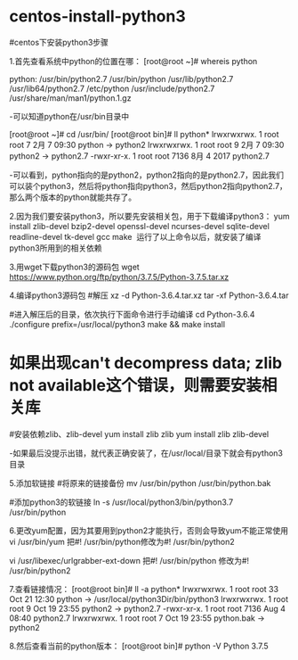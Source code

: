 # centos-install-python3
#centos下安装python3步骤

1.首先查看系统中python的位置在哪：
[root@root ~]# whereis python

 python: /usr/bin/python2.7 /usr/bin/python /usr/lib/python2.7 /usr/lib64/python2.7 /etc/python /usr/include/python2.7    /usr/share/man/man1/python.1.gz

-可以知道python在/usr/bin目录中

[root@root ~]# cd /usr/bin/
[root@root bin]# ll python*
lrwxrwxrwx. 1 root root    7 2月   7 09:30 python -> python2
lrwxrwxrwx. 1 root root    9 2月   7 09:30 python2 -> python2.7
-rwxr-xr-x. 1 root root 7136 8月   4 2017 python2.7

-可以看到，python指向的是python2，python2指向的是python2.7，因此我们可以装个python3，然后将python指向python3，然后python2指向python2.7，那么两个版本的python就能共存了。


2.因为我们要安装python3，所以要先安装相关包，用于下载编译python3：
yum install zlib-devel bzip2-devel openssl-devel ncurses-devel sqlite-devel readline-devel tk-devel gcc make 
运行了以上命令以后，就安装了编译python3所用到的相关依赖


3.用wget下载python3的源码包
wget https://www.python.org/ftp/python/3.7.5/Python-3.7.5.tar.xz


4.编译python3源码包
#解压
xz -d Python-3.6.4.tar.xz
tar -xf Python-3.6.4.tar
 
#进入解压后的目录，依次执行下面命令进行手动编译
cd Python-3.6.4
./configure prefix=/usr/local/python3
make && make install
 
# 如果出现can't decompress data; zlib not available这个错误，则需要安装相关库
#安装依赖zlib、zlib-devel
yum install zlib zlib
yum install zlib zlib-devel

-如果最后没提示出错，就代表正确安装了，在/usr/local/目录下就会有python3目录


5.添加软链接
#将原来的链接备份
mv /usr/bin/python /usr/bin/python.bak
 
#添加python3的软链接
ln -s /usr/local/python3/bin/python3.7 /usr/bin/python


6.更改yum配置，因为其要用到python2才能执行，否则会导致yum不能正常使用
vi /usr/bin/yum
把#! /usr/bin/python修改为#! /usr/bin/python2
 
vi /usr/libexec/urlgrabber-ext-down
把#! /usr/bin/python 修改为#! /usr/bin/python2


7.查看链接情况：
[root@root bin]# ll -a python*
lrwxrwxrwx. 1 root root   33 Oct 21 12:30 python -> /usr/local/python3Dir/bin/python3
lrwxrwxrwx. 1 root root    9 Oct 19 23:55 python2 -> python2.7
-rwxr-xr-x. 1 root root 7136 Aug  4 08:40 python2.7
lrwxrwxrwx. 1 root root    7 Oct 19 23:55 python.bak -> python2


8.然后查看当前的python版本：
[root@root bin]# python -V
Python 3.7.5
